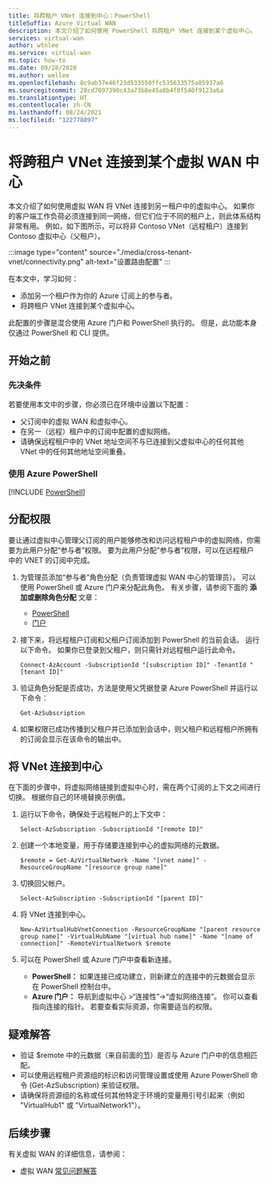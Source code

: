 ```yaml
---
title: 将跨租户 VNet 连接到中心：PowerShell
titleSuffix: Azure Virtual WAN
description: 本文介绍了如何使用 PowerShell 将跨租户 VNet 连接到某个虚拟中心。
services: virtual-wan
author: wtnlee
ms.service: virtual-wan
ms.topic: how-to
ms.date: 09/28/2020
ms.author: wellee
ms.openlocfilehash: 8c9ab37e46f23d533550ffc535633575a85937a6
ms.sourcegitcommit: 28cd7097390c43a73b8e45a8b4f0f540f9123a6a
ms.translationtype: HT
ms.contentlocale: zh-CN
ms.lasthandoff: 08/24/2021
ms.locfileid: "122778897"
---
```

# <a name="connect-cross-tenant-vnets-to-a-virtual-wan-hub"></a>将跨租户 VNet 连接到某个虚拟 WAN 中心

本文介绍了如何使用虚拟 WAN 将 VNet 连接到另一租户中的虚拟中心。 如果你的客户端工作负荷必须连接到同一网络，但它们位于不同的租户上，则此体系结构非常有用。 例如，如下图所示，可以将非 Contoso VNet（远程租户）连接到 Contoso 虚拟中心（父租户）。

:::image type="content" source="./media/cross-tenant-vnet/connectivity.png" alt-text="设置路由配置" :::

在本文中，学习如何：

* 添加另一个租户作为你的 Azure 订阅上的参与者。
* 将跨租户 VNet 连接到某个虚拟中心。

此配置的步骤是混合使用 Azure 门户和 PowerShell 执行的。 但是，此功能本身仅通过 PowerShell 和 CLI 提供。

## <a name="before-you-begin"></a>开始之前

### <a name="prerequisites"></a>先决条件

若要使用本文中的步骤，你必须已在环境中设置以下配置：

* 父订阅中的虚拟 WAN 和虚拟中心。
* 在另一（远程）租户中的订阅中配置的虚拟网络。
* 请确保远程租户中的 VNet 地址空间不与已连接到父虚拟中心的任何其他 VNet 中的任何其他地址空间重叠。

### <a name="working-with-azure-powershell"></a>使用 Azure PowerShell

[!INCLUDE [PowerShell](../../includes/vpn-gateway-cloud-shell-powershell.md)]

## <a name="assign-permissions"></a><a name="rights"></a>分配权限

要让通过虚拟中心管理父订阅的用户能够修改和访问远程租户中的虚拟网络，你需要为此用户分配“参与者”权限。 要为此用户分配“参与者”权限，可以在远程租户中的 VNET 的订阅中完成。

1. 为管理员添加“参与者”角色分配（负责管理虚拟 WAN 中心的管理员）。 可以使用 PowerShell 或 Azure 门户来分配此角色。 有关步骤，请参阅下面的 **添加或删除角色分配** 文章：

   * [PowerShell](../role-based-access-control/role-assignments-powershell.md)
   * [门户](../role-based-access-control/role-assignments-portal.md)

1. 接下来，将远程租户订阅和父租户订阅添加到 PowerShell 的当前会话。 运行以下命令。 如果你已登录到父租户，则只需针对远程租户运行此命令。

   ```azurepowershell-interactive
   Connect-AzAccount -SubscriptionId "[subscription ID]" -TenantId "[tenant ID]"
   ```

1. 验证角色分配是否成功，方法是使用父凭据登录 Azure PowerShell 并运行以下命令：

   ```azurepowershell-interactive
   Get-AzSubscription
   ```

1. 如果权限已成功传播到父租户并已添加到会话中，则父租户和远程租户所拥有的订阅会显示在该命令的输出中。

## <a name="connect-vnet-to-hub"></a><a name="connect"></a>将 VNet 连接到中心

在下面的步骤中，将虚拟网络链接到虚拟中心时，需在两个订阅的上下文之间进行切换。 根据你自己的环境替换示例值。

1. 运行以下命令，确保处于远程帐户的上下文中：

   ```azurepowershell-interactive
   Select-AzSubscription -SubscriptionId "[remote ID]"
   ```

1. 创建一个本地变量，用于存储要连接到中心的虚拟网络的元数据。

   ```azurepowershell-interactive
   $remote = Get-AzVirtualNetwork -Name "[vnet name]" -ResourceGroupName "[resource group name]"
   ```

1. 切换回父帐户。

   ```azurepowershell-interactive
   Select-AzSubscription -SubscriptionId "[parent ID]"
   ```

1. 将 VNet 连接到中心。

   ```azurepowershell-interactive
   New-AzVirtualHubVnetConnection -ResourceGroupName "[parent resource group name]" -VirtualHubName "[virtual hub name]" -Name "[name of connection]" -RemoteVirtualNetwork $remote
   ```

1. 可以在 PowerShell 或 Azure 门户中查看新连接。

   * **PowerShell：** 如果连接已成功建立，则新建立的连接中的元数据会显示在 PowerShell 控制台中。
   * **Azure 门户：** 导航到虚拟中心 >“连接性”->“虚拟网络连接”。 你可以查看指向连接的指针。 若要查看实际资源，你需要适当的权限。
   
## <a name="troubleshooting"></a><a name="troubleshoot"></a>疑难解答

* 验证 $remote 中的元数据（来自前面的[节](#connect)）是否与 Azure 门户中的信息相匹配。
* 可以使用远程租户资源组的标识和访问管理设置或使用 Azure PowerShell 命令 (Get-AzSubscription) 来验证权限。
* 请确保将资源组的名称或任何其他特定于环境的变量用引号引起来（例如 "VirtualHub1" 或 "VirtualNetwork1"）。

## <a name="next-steps"></a>后续步骤

有关虚拟 WAN 的详细信息，请参阅：

* 虚拟 WAN [常见问题解答](virtual-wan-faq.md)
